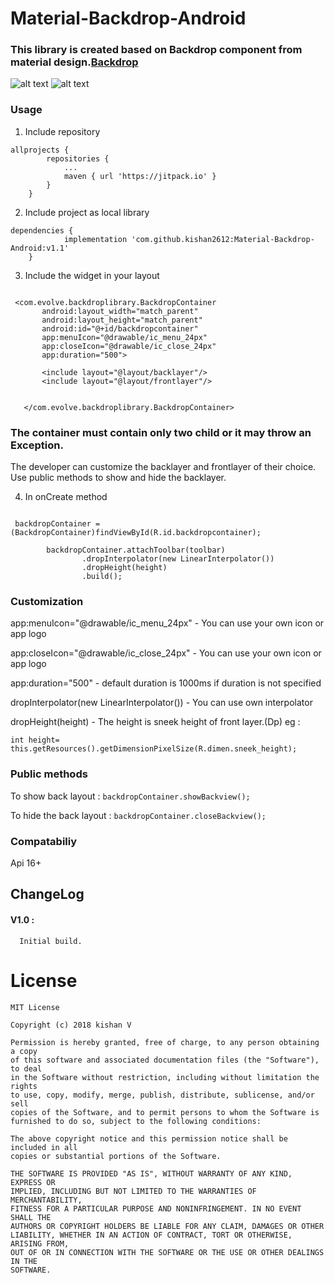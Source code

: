 # Material-Backdrop-Android

### This library is created based on Backdrop component from material design.[Backdrop](https://material.io/design/components/backdrop.html)

![alt text](https://github.com/kishan2612/Material-DropView-Android/blob/master/images/backdrop1.png)
![alt text](https://github.com/kishan2612/Material-DropView-Android/blob/master/images/backdrop2.png)

### Usage

1. Include repository
```
allprojects {
		repositories {
			...
			maven { url 'https://jitpack.io' }
		}
	}
```
2. Include project as local library
```
dependencies {
	        implementation 'com.github.kishan2612:Material-Backdrop-Android:v1.1'
	}
```
3. Include the widget in your layout

```

 <com.evolve.backdroplibrary.BackdropContainer
       android:layout_width="match_parent"
       android:layout_height="match_parent"
       android:id="@+id/backdropcontainer"
       app:menuIcon="@drawable/ic_menu_24px"
       app:closeIcon="@drawable/ic_close_24px"
       app:duration="500">

       <include layout="@layout/backlayer"/>
       <include layout="@layout/frontlayer"/>


   </com.evolve.backdroplibrary.BackdropContainer>
```
### The container must contain only two child or it may throw an Exception.
The developer can customize the backlayer and frontlayer of their choice. Use public methods to show and hide the backlayer.

4. In onCreate method 
```
 
 backdropContainer =(BackdropContainer)findViewById(R.id.backdropcontainer);

        backdropContainer.attachToolbar(toolbar)
                .dropInterpolator(new LinearInterpolator())
                .dropHeight(height)
                .build();
```

### Customization

 app:menuIcon="@drawable/ic_menu_24px" - You can use your own icon or app logo
 
 app:closeIcon="@drawable/ic_close_24px" - You can use your own icon or app logo
 
 app:duration="500" - default duration is 1000ms if duration is not specified
 
 dropInterpolator(new LinearInterpolator()) - You can use own interpolator
 
 dropHeight(height) - The height is sneek height of front layer.(Dp)
 eg :
 ```
 int height= this.getResources().getDimensionPixelSize(R.dimen.sneek_height);
 ```
 ### Public methods
 
To show back layout :
```backdropContainer.showBackview();```

To hide the back layout : 
```backdropContainer.closeBackview(); ```

### Compatabiliy

Api 16+

## ChangeLog

#### V1.0 :
      Initial build.
      
# License

```
MIT License

Copyright (c) 2018 kishan V

Permission is hereby granted, free of charge, to any person obtaining a copy
of this software and associated documentation files (the "Software"), to deal
in the Software without restriction, including without limitation the rights
to use, copy, modify, merge, publish, distribute, sublicense, and/or sell
copies of the Software, and to permit persons to whom the Software is
furnished to do so, subject to the following conditions:

The above copyright notice and this permission notice shall be included in all
copies or substantial portions of the Software.

THE SOFTWARE IS PROVIDED "AS IS", WITHOUT WARRANTY OF ANY KIND, EXPRESS OR
IMPLIED, INCLUDING BUT NOT LIMITED TO THE WARRANTIES OF MERCHANTABILITY,
FITNESS FOR A PARTICULAR PURPOSE AND NONINFRINGEMENT. IN NO EVENT SHALL THE
AUTHORS OR COPYRIGHT HOLDERS BE LIABLE FOR ANY CLAIM, DAMAGES OR OTHER
LIABILITY, WHETHER IN AN ACTION OF CONTRACT, TORT OR OTHERWISE, ARISING FROM,
OUT OF OR IN CONNECTION WITH THE SOFTWARE OR THE USE OR OTHER DEALINGS IN THE
SOFTWARE.
```
